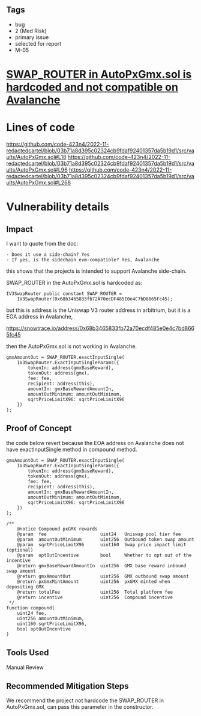 ## Tags

- bug
- 2 (Med Risk)
- primary issue
- selected for report
- M-05

# [SWAP_ROUTER in AutoPxGmx.sol is hardcoded and not compatible on Avalanche](https://github.com/code-423n4/2022-11-redactedcartel-findings/issues/132) 

# Lines of code

https://github.com/code-423n4/2022-11-redactedcartel/blob/03b71a8d395c02324cb9fdaf92401357da5b19d1/src/vaults/AutoPxGmx.sol#L18
https://github.com/code-423n4/2022-11-redactedcartel/blob/03b71a8d395c02324cb9fdaf92401357da5b19d1/src/vaults/AutoPxGmx.sol#L96
https://github.com/code-423n4/2022-11-redactedcartel/blob/03b71a8d395c02324cb9fdaf92401357da5b19d1/src/vaults/AutoPxGmx.sol#L268


# Vulnerability details

## Impact

I want to quote from the doc:

```solidity
- Does it use a side-chain? Yes
- If yes, is the sidechain evm-compatible? Yes, Avalanche
```

this shows that the projects is intended to support Avalanche side-chain.

SWAP_ROUTER in the AutoPxGmx.sol is hardcoded as:

```solidity
IV3SwapRouter public constant SWAP_ROUTER =
	IV3SwapRouter(0x68b3465833fb72A70ecDF485E0e4C7bD8665Fc45);
```

but this is address is the Uniswap V3 router address in arbitrium, but it is a EOA address in Avalanche,

https://snowtrace.io/address/0x68b3465833fb72a70ecdf485e0e4c7bd8665fc45

then the AutoPxGmx.sol is not working in Avalanche.

```solidity
gmxAmountOut = SWAP_ROUTER.exactInputSingle(
	IV3SwapRouter.ExactInputSingleParams({
		tokenIn: address(gmxBaseReward),
		tokenOut: address(gmx),
		fee: fee,
		recipient: address(this),
		amountIn: gmxBaseRewardAmountIn,
		amountOutMinimum: amountOutMinimum,
		sqrtPriceLimitX96: sqrtPriceLimitX96
	})
);
```


## Proof of Concept

the code below revert because the EOA address on Avalanche does not have exactInputSingle method in compound method.

```solidity
gmxAmountOut = SWAP_ROUTER.exactInputSingle(
	IV3SwapRouter.ExactInputSingleParams({
		tokenIn: address(gmxBaseReward),
		tokenOut: address(gmx),
		fee: fee,
		recipient: address(this),
		amountIn: gmxBaseRewardAmountIn,
		amountOutMinimum: amountOutMinimum,
		sqrtPriceLimitX96: sqrtPriceLimitX96
	})
);
```

```solidity
/**
	@notice Compound pxGMX rewards
	@param  fee                    uint24   Uniswap pool tier fee
	@param  amountOutMinimum       uint256  Outbound token swap amount
	@param  sqrtPriceLimitX96      uint160  Swap price impact limit (optional)
	@param  optOutIncentive        bool     Whether to opt out of the incentive
	@return gmxBaseRewardAmountIn  uint256  GMX base reward inbound swap amount
	@return gmxAmountOut           uint256  GMX outbound swap amount
	@return pxGmxMintAmount        uint256  pxGMX minted when depositing GMX
	@return totalFee               uint256  Total platform fee
	@return incentive              uint256  Compound incentive
 */
function compound(
	uint24 fee,
	uint256 amountOutMinimum,
	uint160 sqrtPriceLimitX96,
	bool optOutIncentive
)
```

## Tools Used

Manual Review

## Recommended Mitigation Steps

We recommend the project not hardcode the SWAP_ROUTER in AutoPxGmx.sol,
can pass this parameter in the constructor.
